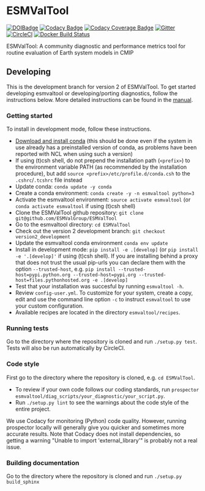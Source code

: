 # ESMValTool
[![DOIBadge](https://img.shields.io/badge/DOI-10.17874%2Fac8548f0315-blue.svg)](https://doi.org/10.17874/ac8548f0315)
[![Codacy Badge](https://api.codacy.com/project/badge/Grade/79bf6932c2e844eea15d0fb1ed7e415c)](https://www.codacy.com/app/ESMValGroup/ESMValTool?utm_source=github.com&amp;utm_medium=referral&amp;utm_content=ESMValGroup/ESMValTool&amp;utm_campaign=Badge_Grade)
[![Codacy Coverage Badge](https://api.codacy.com/project/badge/Coverage/79bf6932c2e844eea15d0fb1ed7e415c)](https://www.codacy.com/app/ESMValGroup/ESMValTool?utm_source=github.com&amp;utm_medium=referral&amp;utm_content=ESMValGroup/ESMValTool&amp;utm_campaign=Badge_Coverage)
[![Gitter](https://badges.gitter.im/Join%20Chat.svg)](https://gitter.im/ESMValGroup?utm_source=badge&utm_medium=badge&utm_campaign=pr-badge&utm_content=badge)
[![CircleCI](https://circleci.com/gh/ESMValGroup/ESMValTool.svg?style=svg)](https://circleci.com/gh/ESMValGroup/ESMValTool)
[![Docker Build Status](https://img.shields.io/docker/build/esmvalgroup/esmvaltool.svg)](https://hub.docker.com/r/esmvalgroup/esmvaltool/)

ESMValTool: A community diagnostic and performance metrics tool for routine evaluation of Earth system models in CMIP

## Developing
This is the development branch for version 2 of ESMValTool. To get started developing esmvaltool or developing/porting diagnostics, follow the instructions below. More detailed instructions can be found in the [manual](https://esmvaltool.readthedocs.io/en/version2_development/).

### Getting started
To install in development mode, follow these instructions.
- [Download and install conda](https://conda.io/docs/user-guide/install/linux.html) (this should be done even if the system in use already has a preinstalled version of conda, as problems have been reported with NCL when using such a version)
- If using (t)csh shell, do not prepend the installation path (`<prefix>`) to the environment variable PATH (as recommended by the installation procedure), but add `source <prefix>/etc/profile.d/conda.csh` to the `.cshrc`/`.tcshrc` file instead
- Update conda: `conda update -y conda`
- Create a conda environment: `conda create -y -n esmvaltool python=3`
- Activate the esmvaltool environment: `source activate esmvaltool` (or `conda activate esmvaltool` if using (t)csh shell)
- Clone the ESMValTool github repository: `git clone git@github.com/ESMValGroup/ESMValTool`
- Go to the esmvaltool directory: `cd ESMValTool`
- Check out the version 2 development branch: `git checkout version2_development`
- Update the esmvaltool conda environment `conda env update`
- Install in development mode: `pip install -e .[develop]` (or `pip install -e '.[develop]'` if using (t)csh shell). If you are installing behind a proxy that does not trust the usual pip-urls you can declare them with the option `--trusted-host`, e.g. `pip install --trusted-host=pypi.python.org --trusted-host=pypi.org --trusted-host=files.pythonhosted.org -e .[develop]`
- Test that your installation was succesful by running `esmvaltool -h`.
- Review `config-user.yml`. To customize for your system, create a copy, edit and use the command line option `-c` to instruct `esmvaltool` to use your custom configuration.
- Available recipes are located in the directory `esmvaltool/recipes`.

### Running tests
Go to the directory where the repository is cloned and run `./setup.py test`. Tests will also be run automatically by CircleCI.

### Code style
First go to the directory where the repository is cloned, e.g. `cd ESMValTool`.
- To review if your own code follows our coding standards, run `prospector esmvaltool/diag_scripts/your_diagnostic/your_script.py`.
- Run `./setup.py lint` to see the warnings about the code style of the entire project.

We use Codacy for monitoring (Python) code quality. However, running prospector locally will generally give you quicker and sometimes more accurate results. Note that Codacy does not install dependencies, so getting a warning "Unable to import 'external_library'" is probably not a real issue.   

### Building documentation
Go to the directory where the repository is cloned and run `./setup.py build_sphinx`
